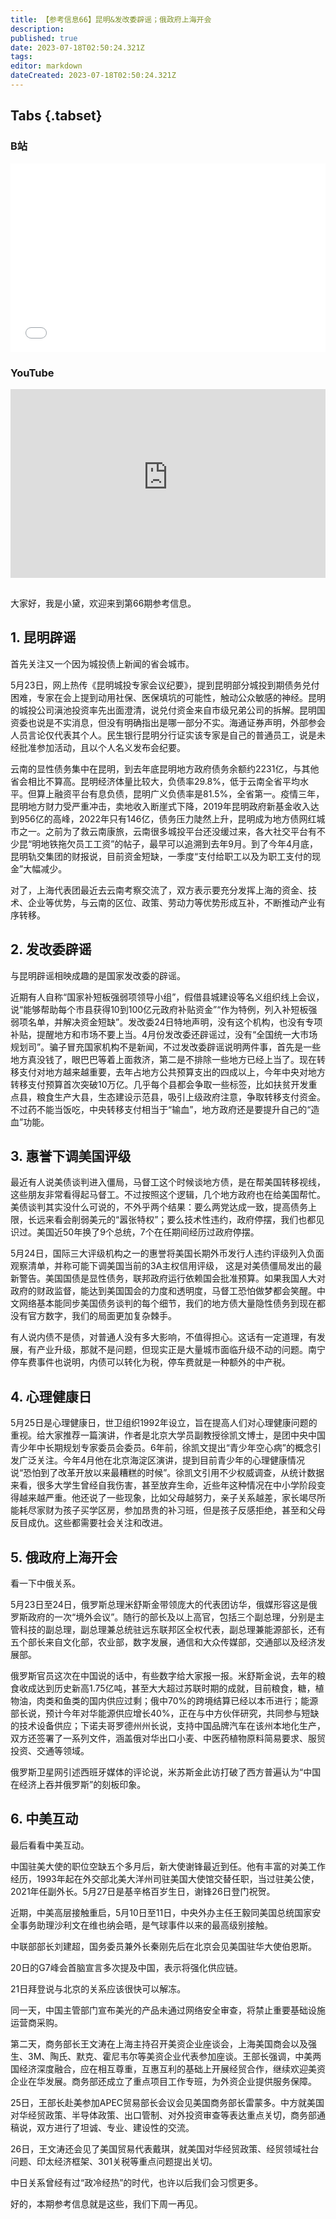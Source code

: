 ```yaml
---
title: 【参考信息66】昆明&发改委辟谣；俄政府上海开会
description: 
published: true
date: 2023-07-18T02:50:24.321Z
tags: 
editor: markdown
dateCreated: 2023-07-18T02:50:24.321Z
---
```


## Tabs {.tabset}
### B站
<div style="position: relative; padding: 30% 45%;">
<iframe style="position: absolute; width: 100%; height: 100%; left: 0; top: 0;" src="//player.bilibili.com/player.html?&bvid=BV1xz4y1B7Aq&page=1&as_wide=1&high_quality=1&danmaku=1&autoplay=0" scrolling="no" border="0" frameborder="no" framespacing="0" allowfullscreen="true"></iframe>
</div>

### YouTube
<div style="position: relative; padding: 30% 45%;">
<iframe style="position: absolute; top: 0; left: 0; width: 100%; height: 100%;" src="https://www.youtube-nocookie.com/embed/YouTubeVID" title="YouTube video player" frameborder="0" allow="accelerometer; autoplay; clipboard-write; encrypted-media; gyroscope; picture-in-picture" allowfullscreen></iframe>
</div>

## 

大家好，我是小黛，欢迎来到第66期参考信息。

## 1. 昆明辟谣

首先关注又一个因为城投债上新闻的省会城市。

5月23日，网上热传《昆明城投专家会议纪要》，提到昆明部分城投到期债务兑付困难，专家在会上提到动用社保、医保填坑的可能性，触动公众敏感的神经。昆明的城投公司滇池投资率先出面澄清，说兑付资金来自市级兄弟公司的拆解。昆明国资委也说是不实消息，但没有明确指出是哪一部分不实。海通证券声明，外部参会人员言论仅代表其个人。民生银行昆明分行证实该专家是自己的普通员工，说是未经批准参加活动，且以个人名义发布会纪要。

云南的显性债务集中在昆明，到去年底昆明地方政府债务余额约2231亿，与其他省会相比不算高。昆明经济体量比较大，负债率29.8%，低于云南全省平均水平。但算上融资平台有息负债，昆明广义负债率是81.5%，全省第一。疫情三年，昆明地方财力受严重冲击，卖地收入断崖式下降，2019年昆明政府新基金收入达到956亿的高峰，2022年只有146亿，债务压力陡然上升，昆明成为地方债网红城市之一。之前为了救云南康旅，云南很多城投平台还没缓过来，各大社交平台有不少昆“明地铁拖欠员工工资”的帖子，最早可以追溯到去年9月。到了今年4月底，昆明轨交集团的财报说，目前资金短缺，一季度“支付给职工以及为职工支付的现金”大幅减少。

对了，上海代表团最近去云南考察交流了，双方表示要充分发挥上海的资金、技术、企业等优势，与云南的区位、政策、劳动力等优势形成互补，不断推动产业有序转移。

## 2. 发改委辟谣

与昆明辟谣相映成趣的是国家发改委的辟谣。

近期有人自称“国家补短板强弱项领导小组”，假借县城建设等名义组织线上会议，说“能够帮助每个市县获得10到100亿元政府补贴资金”“作为特例，列入补短板强弱项名单，并解决资金短缺”。发改委24日特地声明，没有这个机构，也没有专项补贴，提醒地方和市场不要上当。4月份发改委还辟谣过，没有“全国统一大市场规划司”。骗子冒充国家机构不是新闻，不过发改委辟谣说明两件事，首先是一些地方真没钱了，眼巴巴等着上面救济，第二是不排除一些地方已经上当了。现在转移支付对地方越来越重要，去年占地方公共预算支出的四成以上，今年中央对地方转移支付预算首次突破10万亿。几乎每个县都会争取一些标签，比如扶贫开发重点县，粮食生产大县，生态建设示范县，吸引上级政府注意，争取转移支付资金。不过药不能当饭吃，中央转移支付相当于“输血”，地方政府还是要提升自己的“造血”功能。

## 3. 惠誉下调美国评级

最近有人说美债谈判进入僵局，马督工这个时候谈地方债，是在帮美国转移视线，这些朋友非常看得起马督工。不过按照这个逻辑，几个地方政府也在给美国帮忙。美债谈判其实没什么可说的，不外乎两个结果：要么两党达成一致，提高债务上限，长远来看会削弱美元的“嚣张特权”；要么技术性违约，政府停摆，我们也都见识过。美国近50年换了9个总统，7个在任期间经历过政府停摆。

5月24日，国际三大评级机构之一的惠誉将美国长期外币发行人违约评级列入负面观察清单，并称可能下调美国当前的3A主权信用评级，
这是对美债僵局发出的最新警告。美国国债是显性债务，联邦政府运行依赖国会批准预算。如果我国人大对政府的财政监督，能达到美国国会的力度和透明度，马督工恐怕做梦都会笑醒。中文网络基本能同步美国债务谈判的每个细节，我们的地方债大量隐性债务到现在都没有官方数字，我们的局面更加复杂棘手。

有人说内债不是债，对普通人没有多大影响，不值得担心。这话有一定道理，有发展，有产业升级，那就不是问题，但现实正是大量城市面临升级不动的问题。南宁停车费事件也说明，内债可以转化为税，停车费就是一种额外的中产税。

## 4. 心理健康日

5月25日是心理健康日，世卫组织1992年设立，旨在提高人们对心理健康问题的重视。给大家推荐一篇演讲，作者是北京大学员副教授徐凯文博士，是团中央中国青少年中长期规划专家委员会委员。6年前，徐凯文提出“青少年空心病”的概念引发广泛关注。今年4月他在北京海淀区演讲，提到目前青少年的心理健康情况说“恐怕到了改革开放以来最糟糕的时候”。徐凯文引用不少权威调查，从统计数据来看，很多大学生曾经自我伤害，甚至放弃生命，近些年这种情况在中小学阶段变得越来越严重。他还说了一些现象，比如父母越努力，亲子关系越差，家长竭尽所能耗尽家财为孩子买学区房，参加昂贵的补习班，但是孩子反感拒绝，甚至和父母反目成仇。这些都需要社会关注和改进。

## 5. 俄政府上海开会

看一下中俄关系。

5月23日至24日，俄罗斯总理米舒斯金带领庞大的代表团访华，俄媒形容这是俄罗斯政府的一次“境外会议”。随行的部长及以上高官，包括三个副总理，分别是主管科技的副总理，副总理兼总统驻远东联邦区全权代表，副总理兼能源部长，还有五个部长来自文化部，农业部，数字发展，通信和大众传媒部，交通部以及经济发展部。

俄罗斯官员这次在中国说的话中，有些数字给大家报一报。米舒斯金说，去年的粮食收成达到历史新高1.75亿吨，甚至大大超过苏联时期的成就，目前粮食，糖，植物油，肉类和鱼类的国内供应过剩；俄中70%的跨境结算已经以本币进行；能源部长说，预计今年对华能源供应增长40%，正在与中方伙伴研究，共同参与短缺的技术设备供应；下诺夫哥罗德州州长说，支持中国品牌汽车在该州本地化生产，双方还签署了一系列文件，涵盖俄对华出口小麦、中医药植物原料简易要求、服贸投资、交通等领域。

俄罗斯卫星网引述西班牙媒体的评论说，米苏斯金此访打破了西方普遍认为“中国在经济上吞并俄罗斯”的刻板印象。

## 6. 中美互动

最后看看中美互动。

中国驻美大使的职位空缺五个多月后，新大使谢锋最近到任。他有丰富的对美工作经历，1993年起在外交部北美大洋州司驻美国大使馆交替任职，当过驻美公使，2021年任副外长。5月27日是基辛格百岁生日，谢锋26日登门祝贺。

近期，中美高层接触重启，5月10日至11日，中央外办主任王毅同美国总统国家安全事务助理沙利文在维也纳会晤，是气球事件以来的最高级别接触。

中联部部长刘建超，国务委员兼外长秦刚先后在北京会见美国驻华大使伯恩斯。

20日的G7峰会首脑宣言多次提及中国，表示将强化供应链。

21日拜登说与北京的关系应该很快可以解冻。

同一天，中国主管部门宣布美光的产品未通过网络安全审查，将禁止重要基础设施运营商采购。

第二天，商务部长王文涛在上海主持召开美资企业座谈会，上海美国商会以及强生、3M、陶氏、默克、霍尼韦尔等美资企业代表参加座谈。王部长强调，中美两国经济深度融合，应在相互尊重，互惠互利的基础上开展经贸合作，继续欢迎美资企业在华发展。商务部还成立了重点项目工作专班，为外资企业提供服务保障。

25日，王部长赴美参加APEC贸易部长会议会见美国商务部长雷蒙多。中方就美国对华经贸政策、半导体政策、出口管制、对外投资审查等表达重点关切，商务部通稿说，双方进行了坦诚、专业、建设性的交流。

26日，王文涛还会见了美国贸易代表戴琪，就美国对华经贸政策、经贸领域社台问题、印太经济框架、301关税等重点问题提出关切。

中日关系曾经有过“政冷经热”的时代，也许以后我们会习惯更多。

好的，本期参考信息就是这些，我们下周一再见。


